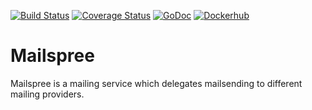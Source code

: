 [![Build Status](https://travis-ci.org/blacksails/mailspree.svg?branch=master)](https://travis-ci.org/blacksails/mailspree)
[![Coverage Status](https://coveralls.io/repos/github/blacksails/mailspree/badge.svg?branch=master)](https://coveralls.io/github/blacksails/mailspree?branch=master)
[![GoDoc](https://godoc.org/github.com/golang/gddo?status.svg)](http://godoc.org/github.com/blacksails/mailspree) 
[![Dockerhub](https://img.shields.io/badge/dockerhub-repo-blue.svg)](https://hub.docker.com/r/blacksails/mailspree)
# Mailspree

Mailspree is a mailing service which delegates mailsending to different mailing
providers.
